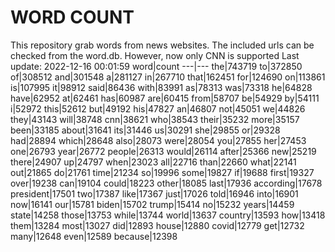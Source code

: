 # WORD COUNT
This repository grab words from news websites. The included urls can be checked from the word.db.
However, now only CNN is supported
Last update: 2022-12-16 00:01:59
word|count
---|---
the|743719
to|372850
of|308512
and|301548
a|281127
in|267710
that|162451
for|124690
on|113861
is|107995
it|98912
said|86436
with|83991
as|78313
was|73318
he|64828
have|62952
at|62461
has|60987
are|60415
from|58707
be|54929
by|54111
i|52972
this|52612
but|49192
his|47827
an|46807
not|45051
we|44826
they|43143
will|38748
cnn|38621
who|38543
their|35232
more|35157
been|33185
about|31641
its|31446
us|30291
she|29855
or|29328
had|28894
which|28648
also|28073
were|28054
you|27855
her|27453
one|26793
year|26772
people|26313
would|26114
after|25366
new|25219
there|24907
up|24797
when|23023
all|22716
than|22660
what|22141
out|21865
do|21761
time|21234
so|19996
some|19827
if|19688
first|19327
over|19238
can|19104
could|18223
other|18085
last|17936
according|17678
president|17501
two|17387
like|17367
just|17026
told|16946
into|16901
now|16141
our|15781
biden|15702
trump|15414
no|15232
years|14459
state|14258
those|13753
while|13744
world|13637
country|13593
how|13418
them|13284
most|13027
did|12893
house|12880
covid|12779
get|12732
many|12648
even|12589
because|12398
